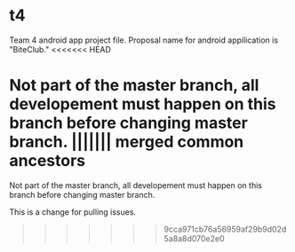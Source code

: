 # t4
Team 4 android app project file. Proposal name for android appilication is "BiteClub."
<<<<<<< HEAD

Not part of the master branch, all developement must happen on this branch before changing master branch.
||||||| merged common ancestors
=======

Not part of the master branch, all developement must happen on this branch before changing master branch.

This is a change for pulling issues.
>>>>>>> 9cca971cb76a56959af29b9d02d5a8a8d070e2e0
